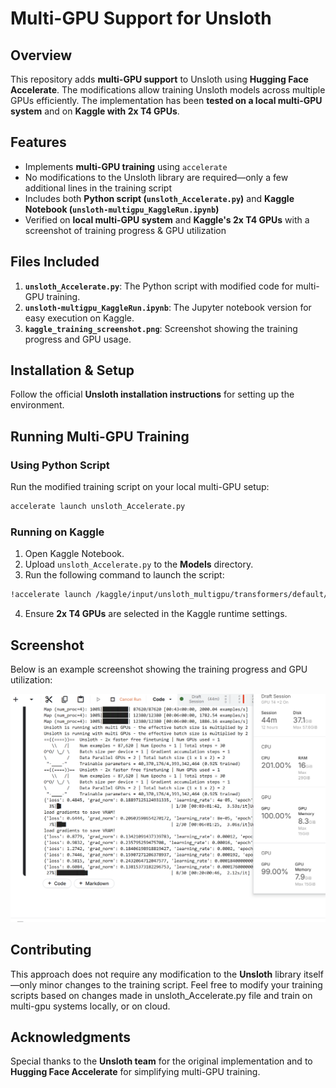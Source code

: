 # Multi-GPU Support for Unsloth

## Overview

This repository adds **multi-GPU support** to Unsloth using **Hugging Face Accelerate**. The modifications allow training Unsloth models across multiple GPUs efficiently. The implementation has been **tested on a local multi-GPU system** and on **Kaggle with 2x T4 GPUs**.

## Features

- Implements **multi-GPU training** using `accelerate`
- No modifications to the Unsloth library are required—only a few additional lines in the training script
- Includes both **Python script (`unsloth_Accelerate.py`)** and **Kaggle Notebook (`unsloth-multigpu_KaggleRun.ipynb`)**
- Verified on **local multi-GPU system** and **Kaggle's 2x T4 GPUs** with a screenshot of training progress & GPU utilization

## Files Included

1. **`unsloth_Accelerate.py`**: The Python script with modified code for multi-GPU training.
2. **`unsloth-multigpu_KaggleRun.ipynb`**: The Jupyter notebook version for easy execution on Kaggle.
3. **`kaggle_training_screenshot.png`**: Screenshot showing the training progress and GPU usage.

## Installation & Setup

Follow the official **Unsloth installation instructions** for setting up the environment.

## Running Multi-GPU Training

### **Using Python Script**

Run the modified training script on your local multi-GPU setup:

```bash
accelerate launch unsloth_Accelerate.py
```

### **Running on Kaggle**

1. Open Kaggle Notebook.
2. Upload `unsloth_Accelerate.py` to the **Models** directory.
3. Run the following command to launch the script:

```bash
!accelerate launch /kaggle/input/unsloth_multigpu/transformers/default/1/unsloth_Accelerate.py
```

4. Ensure **2x T4 GPUs** are selected in the Kaggle runtime settings.

## Screenshot

Below is an example screenshot showing the training progress and GPU utilization:

![Kaggle Training Screenshot](kaggle_training_screenshot.png)

## Contributing

This approach does not require any modification to the **Unsloth** library itself—only minor changes to the training script. Feel free to modify your training scripts based on changes made in  unsloth_Accelerate.py file and train on multi-gpu systems locally, or on cloud.

## Acknowledgments

Special thanks to the **Unsloth team** for the original implementation and to **Hugging Face Accelerate** for simplifying multi-GPU training.

